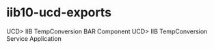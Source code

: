 # iib10-ucd-exports

UCD> IIB TempConversion BAR Component
UCD> IIB TempConversion Service Application
